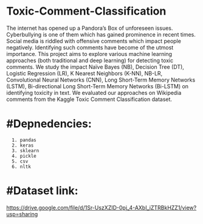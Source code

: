 # Toxic-Comment-Classification

The internet has opened up a Pandora’s Box of unforeseen issues. Cyberbullying is one
of them which has gained prominence in recent times. Social media is riddled with
offensive comments which impact people negatively. Identifying such comments have
become of the utmost importance. This project aims to explore various machine
learning approaches (both traditional and deep learning) for detecting toxic
comments. We study the impact Naïve Bayes (NB), Decision Tree (DT), Logistic
Regression (LR), K Nearest Neighbors (K-NN), NB-LR, Convolutional Neural Networks
(CNN), Long Short-Term Memory Networks (LSTM), Bi-directional Long Short-Term
Memory Networks (Bi-LSTM) on identifying toxicity in text. We evaluated our approaches
on Wikipedia comments from the Kaggle Toxic Comment Classification dataset.

#Depnedencies:
============== 
      1. pandas
      2. keras
      3. sklearn
      4. pickle
      5. csv
      6. nltk


#Dataset link: 
==============
https://drive.google.com/file/d/1Sr-UszXZID-0pj_4-AXbI_iZTRBkHZZ1/view?usp=sharing
